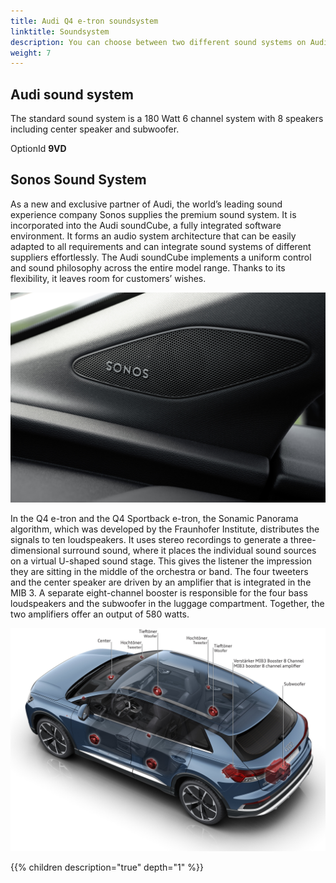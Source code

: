 ```yaml
---
title: Audi Q4 e-tron soundsystem
linktitle: Soundsystem
description: You can choose between two different sound systems on Audi Q4 e-tron  
weight: 7
---
```


## Audi sound system

The standard sound system is a 180 Watt 6 channel system with 8 speakers including center speaker and subwoofer.

OptionId **9VD**

## Sonos Sound System

As a new and exclusive partner of Audi, the world’s leading sound experience company Sonos supplies the premium sound system. It is incorporated into the Audi soundCube, a fully integrated software environment. It forms an audio system architecture that can be easily adapted to all requirements and can integrate sound systems of different suppliers effortlessly. The Audi soundCube implements a uniform control and 
sound philosophy across the entire model range. Thanks to its flexibility, it leaves room for customers’ wishes.

![Sonos Speaker](sonosspeaker.jpg "Sonos front speaker")

In the Q4 e-tron and the Q4 Sportback e-tron, the Sonamic Panorama algorithm, which was developed by the Fraunhofer Institute, distributes the signals to ten loudspeakers. It uses stereo recordings to generate a three-dimensional surround sound, where it places the individual sound sources on a virtual U-shaped sound stage. This gives the listener the impression they are sitting in the middle of the orchestra or band. The four tweeters and the center speaker are driven by an amplifier that is integrated in the MIB 3. A separate eight-channel booster is responsible for the four bass loudspeakers and the subwoofer in the luggage compartment. Together, the two amplifiers offer an output of 580 watts.

![Sonos Sound System](soundsystem1.jpg "Sonos Sound System 10 speaker placement")

{{% children description="true" depth="1" %}}
